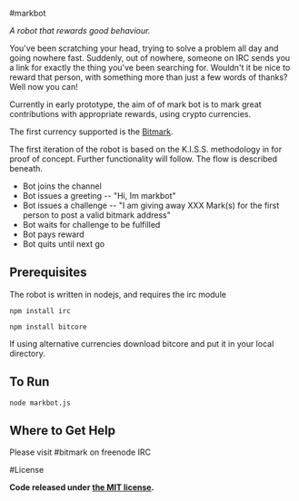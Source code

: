 #markbot


*A robot that rewards good behaviour.*

You've been scratching your head, trying to solve a problem all day and going nowhere fast.  Suddenly, out of nowhere, someone on IRC sends you a link for exactly the thing you've been searching for.  Wouldn't it be nice to reward that person, with something more than just a few words of thanks?  Well now you can!

Currently in early prototype, the aim of of mark bot is to mark great contributions with appropriate rewards, using crypto currencies.

The first currency supported is the [Bitmark](https://github.com/project-bitmark/marking/wiki/).

The first iteration of the robot is based on the K.I.S.S. methodology in for proof of concept.  Further functionality will follow.  The flow is described beneath.

* Bot joins the channel
* Bot issues a greeting -- "Hi, Im markbot"
* Bot issues a challenge -- "I am giving away XXX Mark(s) for the first person to post a valid bitmark address"
* Bot waits for challenge to be fulfilled
* Bot pays reward
* Bot quits until next go


## Prerequisites

The robot is written in nodejs, and requires the irc module

    npm install irc
    
    npm install bitcore

If using alternative currencies download bitcore and put it in your local directory.    

## To Run

    node markbot.js


## Where to Get Help

Please visit #bitmark on freenode IRC

#License

**Code released under [the MIT license](https://github.com/melvincarvalho/markbot/blob/master/LICENSE).**

